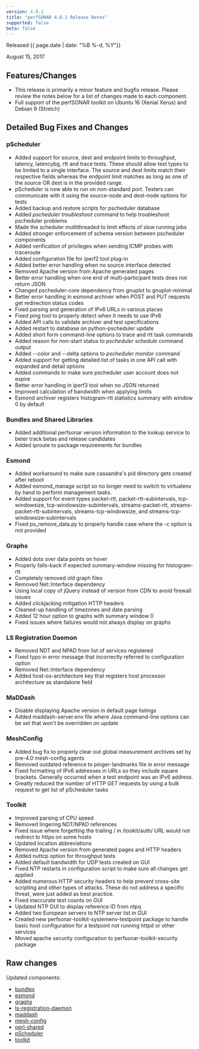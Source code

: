 ```yaml
---
version: 4.0.1
title: "perfSONAR 4.0.1 Release Notes"
supported: false
beta: false
---
```


Released {{ page.date | date: "%B %-d, %Y"}}


August 15, 2017

Features/Changes
----------------

-   This release is primarily a minor feature and bugfix release. Please
    review the notes below for a list of changes made to each component.
-   Full support of the perfSONAR toolkit on Ubuntu 16 (Xenial Xerus)
    and Debian 9 (Stretch)

Detailed Bug Fixes and Changes
------------------------------

### pScheduler

-   Added support for source, dest and endpoint limits to throughput,
    latency, latencybg, rtt and trace tests. These should allow test
    types to be limited to a single interface. The source and dest
    limits match their respective fields whereas the endpoint limit
    matches as long as one of the source OR dest is in the provided
    range.
-   pScheduler is now able to run on non-standard port. Testers can
    communicate with it using the source-node and dest-node options for
    tests
-   Added backup and restore scripts for pscheduler database
-   Added *pscheduler troubleshoot* command to help troubleshoot
    pscheduler problems
-   Made the scheduler multithreaded to limit effects of slow running
    jobs
-   Added stronger enforcement of schema version between pscheduler
    components
-   Added verification of privileges when sending ICMP probes with
    traceroute
-   Added configuration file for iperf2 tool plug-in
-   Added better error handling when no source interface detected
-   Removed Apache version from Apache generated pages
-   Better error handling when one end of multi-participant tests does
    not return JSON
-   Changed pscheduler-core dependency from gnuplot to gnuplot-minimal
-   Better error handling in esmond archiver when POST and PUT requests
    get redirection status codes
-   Fixed parsing and generation of IPv6 URLs in various places
-   Fixed ping tool to properly detect when it needs to use IPv6
-   Added API calls to validate archiver and test specifications
-   Added restart to database on python-pscheduler update
-   Added short form command-line options to trace and rtt task commands
-   Added reason for non-start status to *pscheduler schedule* command
    output
-   Added --color and --delta options to *pscheduler monitor* command
-   Added support for getting detailed list of tasks in one API call
    with expanded and detail options
-   Added commands to make sure pscheduler user account does not expire
-   Better error handling in iperf3 tool when no JSON returned
-   Improved calculation of bandwidth when applying limits
-   Esmond archiver registers histogram-rtt statistics summary with
    window 0 by default

### Bundles and Shared Libraries

-   Added additional perfsonar version information to the lookup service
    to beter track betas and release candidates
-   Added iproute to package requirements for bundles

### Esmond

-   Added workaround to make sure cassandra's pid directory gets created
    after reboot
-   Added esmond\_manage script so no longer need to switch to
    virtualenv by hand to perform management tasks.
-   Added support for event types packet-rtt, packet-rtt-subintervals,
    tcp-windowsize, tcp-windowsize-subintervals, streams-packet-rtt,
    streams-packet-rtt-subintervals, streams-tcp-windowsize, and
    streams-tcp-windowsize-subintervals
-   Fixed ps\_remove\_data.py to properly handle case where the -c
    option is not provided

### Graphs

-   Added dots over data points on hover
-   Properly falls-back if expected summary-window missing for
    histogram-rtt
-   Completely removed old graph files
-   Removed Net::Interface dependency
-   Using local copy of jQuery instead of version from CDN to avoid
    firewall issues
-   Added clickjacking mitigation HTTP headers
-   Cleaned-up handling of timezones and date parsing
-   Added 12 hour option to graphs with summary window 0
-   Fixed issues where failures would not always display on graphs

### LS Registration Daemon

-   Removed NDT and NPAD from list of services registered
-   Fixed typo in error message that incorrectly referred to
    configuration option
-   Removed Net::Interface dependency
-   Added host-os-architecture key that registers host processor
    architecture as standalone field

### MaDDash

-   Disable displaying Apache version in default page listings
-   Added maddash-server.env file where Java command-line options can be
    set that won't be overridden on update

### MeshConfig

-   Added bug fix to properly clear out global measurement archives set
    by pre-4.0 mesh-config agents
-   Removed outdated reference to pinger-landmarks file in error message
-   Fixed formatting of IPv6 addresses in URLs so they include square
    brackets. Generally occurred when a test endpoint was an IPv6
    address.
-   Greatly reduced the number of HTTP GET requests by using a bulk
    request to get list of pScheduler tasks

### Toolkit

-   Improved parsing of CPU speed
-   Removed lingering NDT/NPAD references
-   Fixed issue where forgetting the trailing / in /tookit/auth/ URL
    would not redirect to https on some hosts
-   Updated location abbreviations
-   Removed Apache version from generated pages and HTTP headers
-   Added nuttcp option for throughput tests
-   Added default bandwidth for UDP tests created on GUI
-   Fixed NTP restarts in configuration script to make sure all changes
    get applied
-   Added numerous HTTP security headers to help prevent cross-site
    scripting and other types of attacks. These do not address a
    specific threat, were just added as best practice.
-   Fixed inaccurate test counts on GUI
-   Updated NTP GUI to display reference ID from ntpq
-   Added two European servers to NTP server list in GUI
-   Created new perfsonar-toolkit-systemenv-testpoint package to handle
    basic host configuration for a testpoint not running httpd or other
    services
-   Moved apache security configuration to perfsonar-toolkit-security
    package

Raw changes
-----------

Updated components:

-   [bundles](https://github.com/perfsonar/bundles/compare/4.0...4.0.1-1.rc1)
-   [esmond](https://github.com/esnet/esmond/compare/2.1-2...2.1.1-1.rc1)
-   [graphs](https://github.com/perfsonar/graphs/compare/4.0.0.2...4.0.1-1.rc1)
-   [ls-registration-daemon](https://github.com/perfsonar/ls-registration-daemon/compare/4.0...4.0.1-1.rc1)
-   [maddash](https://github.com/esnet/maddash/compare/2.0.1...2.0.2-1.rc1)
-   [mesh-config](https://github.com/perfsonar/mesh-config/compare/4.0.0.2...4.0.1-1.rc1)
-   [perl-shared](https://github.com/perfsonar/perl-shared/compare/4.0.0.1...4.0.1-1.rc1)
-   [pScheduler](https://github.com/perfsonar/pscheduler/compare/1.0.0.5...1.0.1-1.rc1)
-   [toolkit](https://github.com/perfsonar/toolkit/compare/4.0.0.2...4.0.1-1.rc1)
